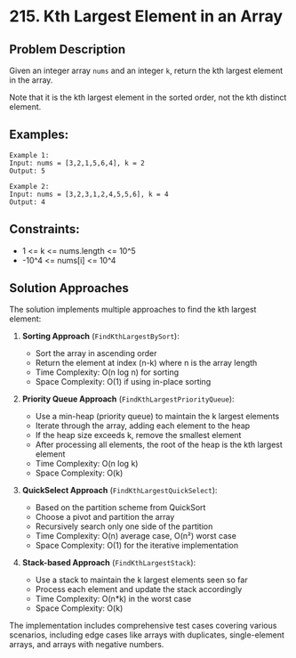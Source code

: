 # 215. Kth Largest Element in an Array

## Problem Description
Given an integer array `nums` and an integer `k`, return the kth largest element in the array.

Note that it is the kth largest element in the sorted order, not the kth distinct element.

## Examples:
```
Example 1:
Input: nums = [3,2,1,5,6,4], k = 2
Output: 5

Example 2:
Input: nums = [3,2,3,1,2,4,5,5,6], k = 4
Output: 4
```

## Constraints:
- 1 <= k <= nums.length <= 10^5
- -10^4 <= nums[i] <= 10^4

## Solution Approaches
The solution implements multiple approaches to find the kth largest element:

1. **Sorting Approach** (`FindKthLargestBySort`):
   - Sort the array in ascending order
   - Return the element at index (n-k) where n is the array length
   - Time Complexity: O(n log n) for sorting
   - Space Complexity: O(1) if using in-place sorting

2. **Priority Queue Approach** (`FindKthLargestPriorityQueue`):
   - Use a min-heap (priority queue) to maintain the k largest elements
   - Iterate through the array, adding each element to the heap
   - If the heap size exceeds k, remove the smallest element
   - After processing all elements, the root of the heap is the kth largest element
   - Time Complexity: O(n log k)
   - Space Complexity: O(k)

3. **QuickSelect Approach** (`FindKthLargestQuickSelect`):
   - Based on the partition scheme from QuickSort
   - Choose a pivot and partition the array
   - Recursively search only one side of the partition
   - Time Complexity: O(n) average case, O(n²) worst case
   - Space Complexity: O(1) for the iterative implementation

4. **Stack-based Approach** (`FindKthLargestStack`):
   - Use a stack to maintain the k largest elements seen so far
   - Process each element and update the stack accordingly
   - Time Complexity: O(n*k) in the worst case
   - Space Complexity: O(k)

The implementation includes comprehensive test cases covering various scenarios, including edge cases like arrays with duplicates, single-element arrays, and arrays with negative numbers.